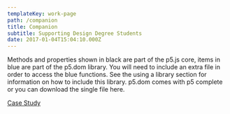 ```yaml
---
templateKey: work-page
path: /companion
title: Companion
subtitle: Supporting Design Degree Students
date: 2017-01-04T15:04:10.000Z
---
```

Methods and properties shown in black are part of the p5.js core, items in blue are part of the p5.dom library. You will need to include an extra file in order to access the blue functions. See the using a library section for information on how to include this library. p5.dom comes with p5 complete or you can download the single file here.

[Case Study](./casestudy.pdf)
